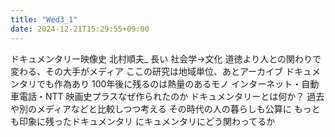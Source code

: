 ```yaml
---
title: "Wed3_1"
date: 2024-12-21T15:29:55+09:00
---
```

ドキュメンタリー映像史 北村順夫_ 長い
社会学→文化
道徳より人との関わりで変わる、その大手がメディア
ここの研究は地域単位、あとアーカイブ
ドキュメンタリでも作為あり
100年後に残るのは熱量のあるモノ
インターネット・自動車電話・NTT
映画史プラスなぜ作られたのか
ドキュメンタリーとは何か？
過去や別のメディアなどと比較しつつ考える
その時代の人の暮らしも公算に
もっとも印象に残ったドキュメンタリ
にキュメンタリにどう関わってるか
